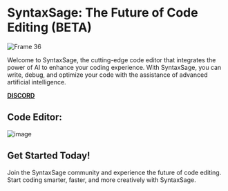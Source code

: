 # **SyntaxSage: The Future of Code Editing (BETA)**

![Frame 36](https://github.com/user-attachments/assets/1dd134af-7eb8-4097-be0a-765c2f0eebe4)


Welcome to SyntaxSage, the cutting-edge code editor that integrates the power of AI to enhance your coding experience. With SyntaxSage, you can write, debug, and optimize your code with the assistance of advanced artificial intelligence.

[**DISCORD**](https://discord.gg/cnBs974ywd)

## **Code Editor:**

![image](https://github.com/user-attachments/assets/e19e057f-17bf-40af-bb37-77130b408ce8)

## **Get Started Today!**

Join the SyntaxSage community and experience the future of code editing. Start coding smarter, faster, and more creatively with SyntaxSage.
